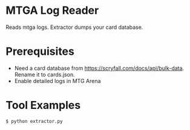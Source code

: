 # MTGA Log Reader
Reads mtga logs. Extractor dumps your card database.

# Prerequisites
 - Need a card database from https://scryfall.com/docs/api/bulk-data. Rename it to cards.json.
 - Enable detailed logs in MTG Arena

# Tool Examples

```
$ python extractor.py
```